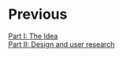 # Previous 
[Part I: The Idea](finalproject1.md) <br>
[Part II: Design and user research](finalproject2.md)
